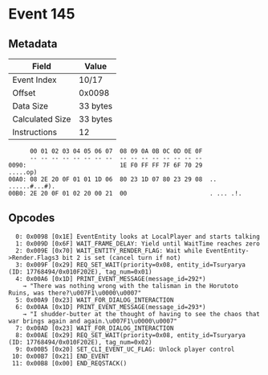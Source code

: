 # Event 145

## Metadata

| Field           | Value    |
|-----------------|----------|
| Event Index     | 10/17    |
| Offset          | 0x0098   |
| Data Size       | 33 bytes |
| Calculated Size | 33 bytes |
| Instructions    | 12       |

```
      00 01 02 03 04 05 06 07  08 09 0A 0B 0C 0D 0E 0F
      -- -- -- -- -- -- -- --  -- -- -- -- -- -- -- --
0090:                          1E F0 FF FF 7F 6F 70 29          .....op)
00A0: 08 2E 20 0F 01 01 1D 06  80 23 1D 07 80 23 29 08  .. ......#...#).
00B0: 2E 20 0F 01 02 20 00 21  00                       . ... .!.       
```

## Opcodes

```
  0: 0x0098 [0x1E] EventEntity looks at LocalPlayer and starts talking
  1: 0x009D [0x6F] WAIT_FRAME_DELAY: Yield until WaitTime reaches zero
  2: 0x009E [0x70] WAIT_ENTITY_RENDER_FLAG: Wait while EventEntity->Render.Flags3 bit 2 is set (cancel turn if not)
  3: 0x009F [0x29] REQ_SET_WAIT(priority=0x08, entity_id=Tsuryarya (ID: 17768494/0x010F202E), tag_num=0x01)
  4: 0x00A6 [0x1D] PRINT_EVENT_MESSAGE(message_id=292*)
    → "There was nothing wrong with the talisman in the Horutoto Ruins, was there?\u007F1\u0000\u0007"
  5: 0x00A9 [0x23] WAIT_FOR_DIALOG_INTERACTION
  6: 0x00AA [0x1D] PRINT_EVENT_MESSAGE(message_id=293*)
    → "I shudder-butter at the thought of having to see the chaos that war brings again and again.\u007F1\u0000\u0007"
  7: 0x00AD [0x23] WAIT_FOR_DIALOG_INTERACTION
  8: 0x00AE [0x29] REQ_SET_WAIT(priority=0x08, entity_id=Tsuryarya (ID: 17768494/0x010F202E), tag_num=0x02)
  9: 0x00B5 [0x20] SET_CLI_EVENT_UC_FLAG: Unlock player control
 10: 0x00B7 [0x21] END_EVENT
 11: 0x00B8 [0x00] END_REQSTACK()
```
